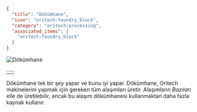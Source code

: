 ```json
{
  "title": "Dökümhane",
  "icon": "oritech:foundry_block",
  "category": "oritech:processing",
  "associated_items": [
    "oritech:foundry_block"
  ]
}
```

![Dökümhane](oritech:textures/book/foundry.png,fit)

;;;;;

Dökümhane tek bir şey yapar ve bunu iyi yapar. Dökümhane, Oritech makinelerini yapmak için gereken tüm alaşımları üretir. Alaşımların *Bazıları* elle de üretilebilir, ancak bu alaşım dökümhanesi kullanmaktan daha fazla kaynak kullanır.

